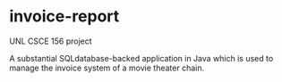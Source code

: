# invoice-report
UNL CSCE 156 project

A substantial SQLdatabase-backed application in Java which is used to manage the invoice system of a movie theater chain.
